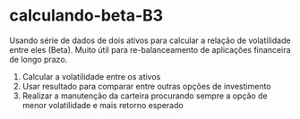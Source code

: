 # calculando-beta-B3
Usando série de dados de dois ativos para calcular a relação de volatilidade entre eles (Beta). Muito útil para re-balanceamento de aplicações financeira de longo prazo.

1. Calcular a volatilidade entre os ativos
2. Usar resultado para comparar entre outras opções de investimento
3. Realizar a manutenção da carteira procurando sempre a opção de menor volatilidade e mais retorno esperado
